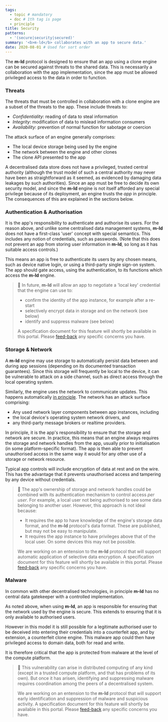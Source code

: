 ```yaml
---
tags:
  - topic # mandatory
  - doc # 1th tag is page
  - principle
title: Security
patterns:
  - '(secure|security|secured)'
summary: '<b>m-ld</b> collaborates with an app to secure data.'
date: 2020-08-01 # Used for sort order
---
```

The **m-ld** protocol is designed to ensure that an app using a clone engine can
be secured against threats to the shared data. This is necessarily a
collaboration with the app implementation, since the app must be allowed
privileged access to the data in order to function.

### Threats
The threats that must be controlled in collaboration with a clone engine are a
subset of the threats to the app. These include threats to:
- *Confidentiality*: reading of data to steal information
- *Integrity*: modification of data to mislead information consumers
- *Availability*: prevention of normal function for sabotage or coercion

The attack surface of an engine generally comprises:
- The local device storage being used by the engine
- The network between the engine and other clones
- The clone API presented to the app

A decentralised data store does not have a privileged, trusted central authority
(although the trust model of such a central authority may never have been as
straightforward as it seemed, as evidenced by damaging data leakages by such
authorities). Since an app must be free to decide its own security model, and
since the **m-ld** engine is not itself afforded any special privilege because
of its deployment, an engine trusts the *app* in principle. The consequences of
this are explained in the sections below.

### Authentication & Authorisation
It is the app's responsibility to authenticate and authorise its users. For the
reason above, and unlike some centralised data management systems, **m-ld** does
not have a first-class 'user' concept with special semantics. This includes any
notion of credentials, such as passwords. (Note that this does not prevent an
app from storing user information in **m-ld**, so long as it has suitable access
controls.)

This means an app is free to authenticate its users by any chosen means, such as
device native login, or using a third-party single sign-on system. The app
should gate access, using the authentication, to its functions which access the
**m-ld** engine.

> 🚧 In future, **m-ld** will allow an app to negotiate a 'local key' credential
> that the engine can use to:
> - confirm the identity of the app instance, for example after a re-start
> - selectively encrypt data in storage and on the network (see below)
> - identify and suppress malware (see below)
>
> A specification document for this feature will shortly be available in this
> portal. Please [feed-back](https://github.com/m-ld/feedback/issues) any
> specific concerns you have.

### Storage & Network
A **m-ld** engine may use storage to automatically persist data between and
during app sessions (depending on its documented transaction guarantees). Since
this storage will frequently be local to the device, it can be vulnerable to
attack on a side channel, such as direct access through the local operating
system.

Similarly, the engine uses the network to communicate updates. This happens
automatically [in&nbsp;principle](/doc/#realtime). The network has an attack
surface comprising:
- Any used network layer components between app instances, including
- the local device's operating system network drivers, and
- any third-party message brokers or realtime providers.

In principle, it is the app's responsibility to ensure that the storage and
network are secure. In practice, this means that an engine always requires the
storage and network handles from the app, usually prior to initialisation (in
some platform-specific format). The app is then able to prevent unauthorised
access in the same way it would for any other use of a storage or network
resource.

Typical app controls will include encryption of data at rest and on the wire.
This has the advantage that it prevents unauthorised access and tampering by any
device without credentials.

> 🚧 The app's ownership of storage and network handles could be combined with
> its authentication mechanism to control access *per user*. For example, a
> local user not being authorised to see some data belonging to another user.
> However, this approach is not ideal because:
> - It requires the app to have knowledge of the engine's storage data format,
>   and the **m-ld** protocol's data format. These are published, but may not
>   be easy to manipulate.
> - It requires the app instance to have privileges above that of the local
>   user. On some devices this may not be possible.
>
> We are working on an entension to the **m-ld** protocol that will support
> automatic application of selective data encryption. A specification document
> for this feature will shortly be available in this portal. Please
> [feed-back](https://github.com/m-ld/feedback/issues) any specific concerns you
> have.

### Malware
In common with other decentralised technologies, in principle **m-ld** has no
central data gatekeeper with a controlled implementation.

As noted above, when using **m-ld**, an app is responsible for ensuring that the
network used by the engine is secure. This extends to ensuring that it is only
available to authorised users.

However in this model it is still possible for a legitimate authorised user to
be deceived into entering their credentials into a counterfeit app, and by
extension, a counterfeit clone engine. This malware app could then have
privileged access to domain data, both for read and write.

It is therefore critical that the app is protected from malware at the level of
the compute platform.

> 🚧 This vulnerability can arise in distributed computing of any kind (except
> in a trusted compute platform, and that has problems of its own). But once it
> has arisen, identifying and suppressing malware requires coordination among
> the peers of a decentralised system.
>
> We are working on an entension to the **m-ld** protocol that will support
> early identification and suppression of malware and suspicious activity. A
> specification document for this feature will shortly be available in this
> portal. Please [feed-back](https://github.com/m-ld/feedback/issues) any
> specific concerns you have.
